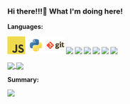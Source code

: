 ### Hi there!!!👋 What I'm doing here!

**Languages:**  

<code><img height="40" src="https://raw.githubusercontent.com/github/explore/80688e429a7d4ef2fca1e82350fe8e3517d3494d/topics/javascript/javascript.png"></code>
<code><img height="40" src="https://raw.githubusercontent.com/github/explore/80688e429a7d4ef2fca1e82350fe8e3517d3494d/topics/python/python.png"></code>
<code><img height="40" src="https://raw.githubusercontent.com/github/explore/80688e429a7d4ef2fca1e82350fe8e3517d3494d/topics/git/git.png"></code>
<code><img height="40" src="https://github.com/sskumargan/sskumargan/blob/main/images/csharp.png"></code>
<code><img height="40" src="https://github.com/sskumargan/sskumargan/blob/main/images/aws.png"></code>
<code><img height="40" src="https://github.com/sskumargan/sskumargan/blob/main/images/go.png"></code>
<code><img height="40" src="https://github.com/sskumargan/sskumargan/blob/main/images/net.png"></code>
<code><img height="40" src="https://github.com/sskumargan/sskumargan/blob/main/images/sql.png"></code>
<code><img height="40" src="https://github.com/sskumargan/sskumargan/blob/main/images/wpf.png"></code>

  <a href="https://github-readme-stats.vercel.app/api?username=sskumargan&count_private=true&show_icons=true&theme=chartreuse-dark">
    <img align="center" src="https://github-readme-stats.vercel.app/api?username=sskumargan&bg_color=30,e96443,904e95&title_color=fff&text_color=fff" />
  </a>

  <a href="https://github.com/sskumargan">
    <img align="center" src="https://github-readme-stats.vercel.app/api/top-langs/?username=sskumargan&&theme=default" />
  </a> 
  
 **Summary:**  
 
  ![](http://github-profile-summary-cards.vercel.app/api/cards/profile-details?username=sskumargan&theme=default)
  
  <div class="v-image__image v-image__image--cover" style="background-image: url(&quot;https://github-profile-summary-cards.vercel.app/api/cards/profile-details?username=vn7n24fzkq&amp;theme=default&quot;); background-position: center center;"></div>
  
<!--

![](http://github-profile-summary-cards.vercel.app/api/cards/productive-time?username=vn7n24fzkq&theme=default&utcOffset=8)
![](http://github-profile-summary-cards.vercel.app/api/cards/most-commit-language?username=vn7n24fzkq&&bg_color=30,e96443,904e95&title_color=fff&text_color=fff)

**sskumargan/sskumargan** is a ✨ _special_ ✨ repository because its `README.md` (this file) appears on your GitHub profile.

Here are some ideas to get you started:

- 🔭 I’m currently working on ...
- 🌱 I’m currently learning ...
- 👯 I’m looking to collaborate on ...
- 🤔 I’m looking for help with ...
- 💬 Ask me about ...
- 📫 How to reach me: ...
- 😄 Pronouns: ...
- ⚡ Fun fact: ...
-->
